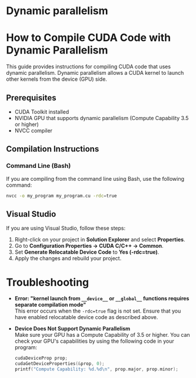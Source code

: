 # Dynamic parallelism


# How to Compile CUDA Code with Dynamic Parallelism

This guide provides instructions for compiling CUDA code that uses dynamic parallelism. Dynamic parallelism allows a CUDA kernel to launch other kernels from the device (GPU) side.

## Prerequisites

- CUDA Toolkit installed
- NVIDIA GPU that supports dynamic parallelism (Compute Capability 3.5 or higher)
- NVCC compiler

## Compilation Instructions

### Command Line (Bash)

If you are compiling from the command line using Bash, use the following command:

```bash
nvcc -o my_program my_program.cu -rdc=true
```


## Visual Studio

If you are using Visual Studio, follow these steps:

1. Right-click on your project in **Solution Explorer** and select **Properties**.
2. Go to **Configuration Properties -> CUDA C/C++ -> Common**.
3. Set **Generate Relocatable Device Code** to **Yes (-rdc=true)**.
4. Apply the changes and rebuild your project.

# Troubleshooting

- **Error: "kernel launch from `__device__` or `__global__` functions requires separate compilation mode"**  
  This error occurs when the `-rdc=true` flag is not set. Ensure that you have enabled relocatable device code as described above.

- **Device Does Not Support Dynamic Parallelism**  
  Make sure your GPU has a Compute Capability of 3.5 or higher. You can check your GPU's capabilities by using the following code in your program:

  ```cpp
  cudaDeviceProp prop;
  cudaGetDeviceProperties(&prop, 0);
  printf("Compute Capability: %d.%d\n", prop.major, prop.minor);
  ```